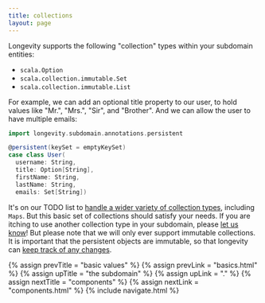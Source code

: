 ```yaml
---
title: collections
layout: page
---
```


Longevity supports the following "collection" types within your
subdomain entities:

- `scala.Option`
- `scala.collection.immutable.Set`
- `scala.collection.immutable.List`

For example, we can add an optional title property to our user, to
hold values like "Mr.", "Mrs.", "Sir", and "Brother". And we can allow
the user to have multiple emails:

```scala
import longevity.subdomain.annotations.persistent

@persistent(keySet = emptyKeySet)
case class User(
  username: String,
  title: Option[String],
  firstName: String,
  lastName: String,
  emails: Set[String])
```

It's on our TODO list to [handle a wider variety of collection
types](https://www.pivotaltracker.com/story/show/88571474), including
`Maps`. But this basic set of collections should satisfy your
needs. If you are itching to use another collection type in your
subdomain, please [let us
know](http://longevityframework.github.io/longevity/discussions.html)!
But please note that we will only ever support immutable
collections. It is important that the persistent objects are
immutable, so that longevity can [keep track of any
changes](../repo/persistent-state.html).

{% assign prevTitle = "basic values" %}
{% assign prevLink  = "basics.html" %}
{% assign upTitle   = "the subdomain" %}
{% assign upLink    = "." %}
{% assign nextTitle = "components" %}
{% assign nextLink  = "components.html" %}
{% include navigate.html %}
